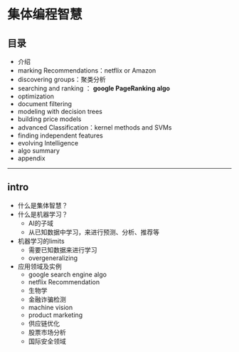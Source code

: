 # 集体编程智慧 #

## 目录 ##

- 介绍
- marking Recommendations：netflix or Amazon
- discovering groups：聚类分析
- searching and ranking ： **google PageRanking algo**
- optimization
- document filtering
- modeling with decision trees
- building price models
- advanced Classification：kernel methods and SVMs
- finding independent features
- evolving Intelligence
- algo summary
- appendix

----------

## intro ##

- 什么是集体智慧？
- 什么是机器学习？
	- AI的子域
	- 从已知数据中学习，来进行预测、分析、推荐等
- 机器学习的limits
	- 需要已知数据来进行学习
	- overgeneralizing
- 应用领域及实例
	- google search engine algo
	- netflix Recommendation
	- 生物学
	- 金融诈骗检测
	- machine vision
	- product marketing
	- 供应链优化
	- 股票市场分析
	- 国际安全领域